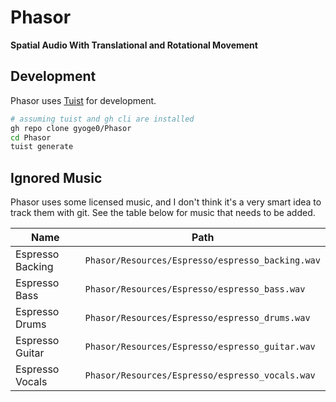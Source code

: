 # Phasor

**Spatial Audio With Translational and Rotational Movement**

## Development

Phasor uses [Tuist](https://tuist.io) for development. 

```zsh
# assuming tuist and gh cli are installed
gh repo clone gyoge0/Phasor
cd Phasor
tuist generate
```

## Ignored Music

Phasor uses some licensed music, and I don't think it's a very smart idea to track them with git. See the table below for music that needs to be added.

|Name            |Path                                            |
|----------------|------------------------------------------------|
|Espresso Backing|`Phasor/Resources/Espresso/espresso_backing.wav`|
|Espresso Bass   |`Phasor/Resources/Espresso/espresso_bass.wav`   |
|Espresso Drums  |`Phasor/Resources/Espresso/espresso_drums.wav`  |
|Espresso Guitar |`Phasor/Resources/Espresso/espresso_guitar.wav` |
|Espresso Vocals |`Phasor/Resources/Espresso/espresso_vocals.wav` |
